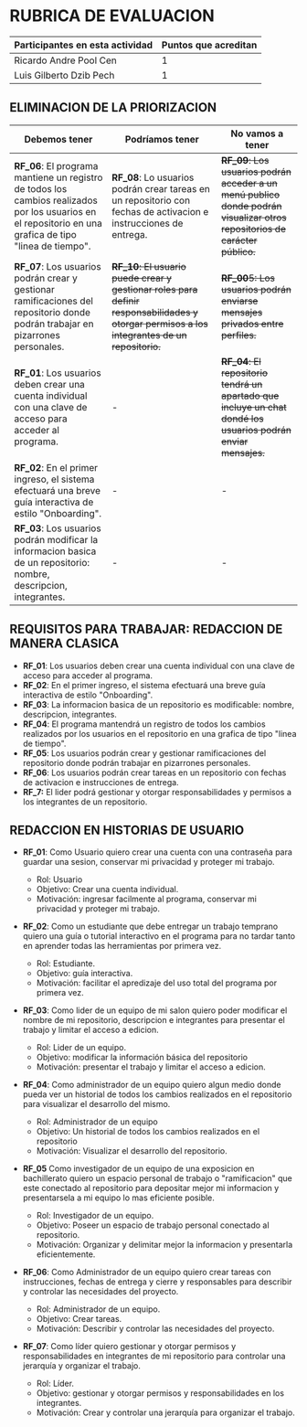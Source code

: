 # RUBRICA DE EVALUACION

Participantes en esta actividad | Puntos que acreditan
------------------------------- | --------------------
Ricardo Andre Pool Cen | 1
Luis Gilberto Dzib Pech | 1

## ELIMINACION DE LA PRIORIZACION

Debemos tener | Podríamos tener | No vamos a tener
------------- | --------------- | ----------------
**RF_06**: El programa mantiene un registro de todos los cambios realizados por los usuarios en el repositorio en una grafica de tipo "linea de tiempo". | **RF_08**: Lo usuarios podrán crear tareas en un repositorio con fechas de activacion e instrucciones de entrega. | ~~**RF_09**: Los usuarios podrán acceder a un menú publico donde podrán visualizar otros repositorios de carácter público.~~
**RF_07**: Los usuarios podrán crear y gestionar ramificaciones del repositorio donde podrán trabajar en pizarrones personales. | ~~**RF_10**: El usuario puede crear y gestionar roles para definir responsabilidades y otorgar permisos a los integrantes de un repositorio.~~ | ~~**RF_00**5: Los usuarios podrán enviarse mensajes privados entre perfiles.~~
**RF_01**: Los usuarios deben crear una cuenta individual con una clave de acceso para acceder al programa. | - | ~~**RF_04**: El repositorio tendrá un apartado que incluye un chat dondé los usuarios podrán enviar mensajes.~~
**RF_02**: En el primer ingreso, el sistema efectuará una breve guía interactiva de estilo "Onboarding". | - | -
**RF_03**: Los usuarios podrán modificar la informacion basica de un repositorio: nombre, descripcion, integrantes. | - | -

## REQUISITOS PARA TRABAJAR: REDACCION DE MANERA CLASICA

- **RF_01**: Los usuarios deben crear una cuenta individual con una clave de acceso para acceder al programa.
- **RF_02**: En el primer ingreso, el sistema efectuará una breve guía interactiva de estilo "Onboarding".
- **RF_03**: La informacion basica de un repositorio es modificable: nombre, descripcion, integrantes.
- **RF_04**: El programa mantendrá un registro de todos los cambios realizados por los usuarios en el repositorio en una grafica de tipo "linea de tiempo".
- **RF_05**: Los usuarios podrán crear y gestionar ramificaciones del repositorio donde podrán trabajar en pizarrones personales.
- **RF_06**: Los usuarios podrán crear tareas en un repositorio con fechas de activacion e instrucciones de entrega.
- **RF_7:** El lider podrá gestionar y otorgar responsabilidades y permisos a los integrantes de un repositorio.

## REDACCION EN HISTORIAS DE USUARIO

- **RF_01**: Como Usuario quiero crear una cuenta con una contraseña para guardar una sesion, conservar mi privacidad y proteger mi trabajo.
  - Rol: Usuario
  - Objetivo: Crear una cuenta individual.
  - Motivación: ingresar facilmente al programa, conservar mi privacidad y proteger mi trabajo.

- **RF_02**: Como un estudiante que debe entregar un trabajo temprano quiero una guía o tutorial interactivo en el programa para no tardar tanto en aprender todas las herramientas por primera vez.
  - Rol: Estudiante.
  - Objetivo: guía interactiva.
  - Motivación: facilitar el apredizaje del uso total del programa por primera vez.

- **RF_03**: Como lider de un equipo de mi salon quiero poder modificar el nombre de mi repositorio, descripcion e integrantes para presentar el trabajo y limitar el acceso a edicion.
  - Rol: Lider de un equipo.
  - Objetivo: modificar la información básica del repositorio
  - Motivación: presentar el trabajo y limitar el acceso a edicion.

- **RF_04**: Como administrador de un equipo quiero algun medio donde pueda ver un historial de todos los cambios realizados en el repositorio para visualizar el desarrollo del mismo.
  - Rol: Administrador de un equipo
  - Objetivo: Un historial de todos los cambios realizados en el repositorio
  - Motivación: Visualizar el desarrollo del repositorio.

- **RF_05** Como investigador de un equipo de una exposicion en bachillerato quiero un espacio personal de trabajo o "ramificacion" que este conectado al repositorio para depositar mejor mi informacion y presentarsela a mi equipo lo mas eficiente posible.
  - Rol: Investigador de un equipo.
  - Objetivo: Poseer un espacio de trabajo personal conectado al repositorio.
  - Motivación: Organizar y delimitar mejor la informacion y presentarla eficientemente.

- **RF_06**: Como Administrador de un equipo quiero crear tareas con instrucciones, fechas de entrega y cierre y responsables para describir y controlar las necesidades del proyecto.
  - Rol: Administrador de un equipo.
  - Objetivo: Crear tareas.
  - Motivación: Describir y controlar las necesidades del proyecto.

- **RF_07**: Como líder quiero gestionar y otorgar permisos y responsabilidades en integrantes de mi repositorio para controlar una jerarquía y organizar el trabajo.
  - Rol: Líder.
  - Objetivo: gestionar y otorgar permisos y responsabilidades en los integrantes.
  - Motivación: Crear y controlar una jerarquía para organizar el trabajo.
  